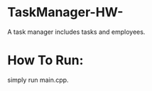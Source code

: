 # TaskManager-HW-
A task manager includes tasks and employees.

# How To Run:
simply run main.cpp. 

